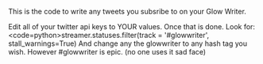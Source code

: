 
This is the code to write any tweets you subsribe to on your Glow Writer.

Edit all of your twitter api keys to YOUR values.  Once that is done. Look for: <br>
<code=python>streamer.statuses.filter(track = '#glowwriter', stall_warnings=True)</code>
And change any the glowwriter to any hash tag you wish.  However #glowwriter is epic. (no one uses it sad face)
